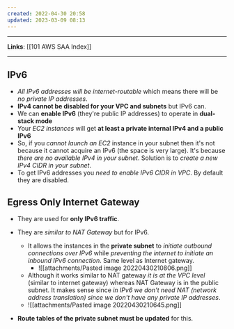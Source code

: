 ```yaml
---
created: 2022-04-30 20:58
updated: 2023-03-09 08:13
---
```

---
**Links**: [[101 AWS SAA Index]]

---
## IPv6
- *All IPv6 addresses will be internet-routable* which means there will be *no private IP addresses*.
- **IPv4 cannot be disabled for your VPC and subnets** but IPv6 can.
- We can **enable IPv6** (they're public IP addresses) to operate in **dual-stack mode**
- Your *EC2 instances* will get **at least a private internal IPv4 and a public IPv6**
- So, if you *cannot launch an EC2* instance in your subnet then it's not because it cannot acquire an IPv6 (the space is very large). It's because *there are no available IPv4 in your subnet*. Solution is to *create a new IPv4 CIDR in your subnet*.
- To get IPv6 addresses you *need to enable IPv6 CIDR in VPC*. By default they are disabled.

## Egress Only Internet Gateway
- They are used for **only IPv6 traffic**.
- They are *similar to NAT Gateway* but for IPv6.
	- It allows the instances in the **private subnet** to *initiate outbound connections over IPv6* while *preventing the internet to initiate an inbound IPv6 connection*. Same level as Internet gateway.
		- ![[attachments/Pasted image 20220430210806.png]]
	- Although it works similar to NAT gateway *it is at the VPC level* (similar to internet gateway) whereas NAT Gateway is in the public subnet. It makes sense since *in IPv6 we don't need NAT (network address translation) since we don't have any private IP addresses*.
	- ![[attachments/Pasted image 20220430210645.png]]

- **Route tables of the private subnet must be updated** for this.